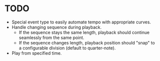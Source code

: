 # TODO

- Special event type to easily automate tempo with appropriate curves.
- Handle changing sequence during playback.
  - If the sequence stays the same length, playback should continue seamlessly from the same point.
  - If the sequence changes length, playback position should "snap" to a configurable division (default to quarter-note).
- Play from specified time.
